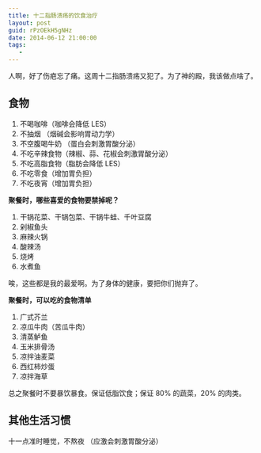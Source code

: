 ```yaml
---
title: 十二指肠溃疡的饮食治疗
layout: post
guid: rPzOEkH5gNHz
date: 2014-06-12 21:00:00
tags:
   - 
---
```


人啊，好了伤疤忘了痛。这周十二指肠溃疡又犯了。为了神的殿，我该做点啥了。

## 食物

1. 不喝咖啡（咖啡会降低 LES）
2. 不抽烟 （烟碱会影响胃动力学）
3. 不空腹喝牛奶 （蛋白会刺激胃酸分泌）
4. 不吃辛辣食物（辣椒、蒜、花椒会刺激胃酸分泌）
5. 不吃高脂食物（脂肪会降低 LES）
6. 不吃零食（增加胃负担）
7. 不吃夜宵（增加胃负担）

**聚餐时，哪些喜爱的食物要禁掉呢？**

1. 干锅花菜、干锅包菜、干锅牛蛙、千叶豆腐
2. 剁椒鱼头
3. 麻辣火锅
4. 酸辣汤
5. 烧烤
6. 水煮鱼

唉，这些都是我的最爱啊。为了身体的健康，要把你们抛弃了。

**聚餐时，可以吃的食物清单**

1. 广式芥兰
2. 凉瓜牛肉（苦瓜牛肉）
3. 清蒸鲈鱼
4. 玉米排骨汤
5. 凉拌油麦菜
7. 西红柿炒蛋
8. 凉拌海草

总之聚餐时不要暴饮暴食。保证低脂饮食；保证 80% 的蔬菜，20% 的肉类。

## 其他生活习惯

十一点准时睡觉，不熬夜 （应激会刺激胃酸分泌）